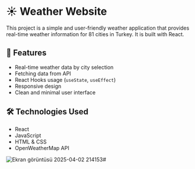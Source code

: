 # ☀️ Weather Website

This project is a simple and user-friendly weather application that provides real-time weather information for 81 cities in Turkey. It is built with React.

## 🚀 Features

- Real-time weather data by city selection
- Fetching data from API
- React Hooks usage (`useState`, `useEffect`)
- Responsive design
- Clean and minimal user interface

## 🛠️ Technologies Used

- React
- JavaScript
- HTML & CSS
- OpenWeatherMap API

![Ekran görüntüsü 2025-04-02 214153](https://github.com/user-attachments/assets/03d31d0f-9c06-4508-b242-0e54314b89dd)# 

